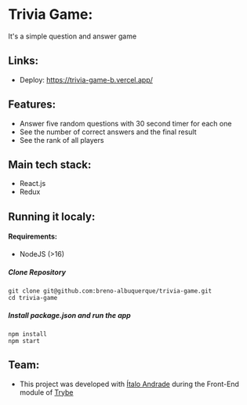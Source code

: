 # Trivia Game:

It's a simple question and answer game

## Links:

- Deploy: https://trivia-game-b.vercel.app/

## Features:

- Answer five random questions with 30 second timer for each one
- See the number of correct answers and the final result
- See the rank of all players

## Main tech stack:

- React.js
- Redux

## Running it localy:

#### Requirements:

- NodeJS (>16)

##### Clone Repository

```
git clone git@github.com:breno-albuquerque/trivia-game.git
cd trivia-game
```

##### Install package.json and run the app

```
npm install
npm start

```
## Team:

- This project was developed with [Ítalo Andrade](https://www.linkedin.com/in/andrade-italo/) during the Front-End module of [Trybe](https://www.betrybe.com/)
